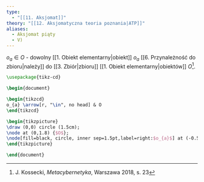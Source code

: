 ```yaml
---
type:
  - "[[11. Aksjomat]]"
theory: "[[12. Aksjomatyczna teoria poznania|ATP]]"
aliases:
  - Aksjomat piąty
  - V)
---
```

$o_a \in O$ - dowolny [[1. Obiekt elementarny|obiekt]] $o_a$ [[6. Przynależność do zbioru|należy]] do [[3. Zbiór|zbioru]] [[1. Obiekt elementarny|obiektów]] $O$[^1].


```tikz
\usepackage{tikz-cd}

\begin{document}

\begin{tikzcd}
o_{a} \arrow[r, "\in", no head] & O
\end{tikzcd}

\begin{tikzpicture}
\draw (0,0) circle (1.5cm);
\node at (0,1.8) {$O$};
\node[fill=black, circle, inner sep=1.5pt,label=right:$o_{a}$] at (-0.5,0) {};
\end{tikzpicture}

\end{document}
```


[^1]: J. Kossecki, *Metacybernetyka*, Warszawa 2018, s. 23